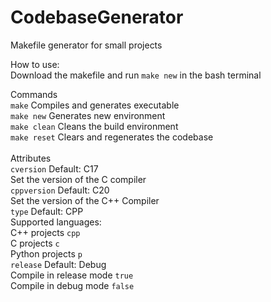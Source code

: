 # CodebaseGenerator
 Makefile generator for small projects

How to use:\
Download the makefile and run ```make new``` in the bash terminal

Commands\
```make``` Compiles and generates executable\
```make new``` Generates new environment\
```make clean``` Cleans the build environment\
```make reset``` Clears and regenerates the codebase\
\
Attributes\
```cversion``` Default: C17\
Set the version of the C compiler\
```cppversion``` Default: C20\
Set the version of the C++ Compiler\
```type``` Default: CPP\
Supported languages:\
C++ projects ```cpp```\
C projects ```c```\
Python projects ```p```\
```release``` Default: Debug\
Compile in release mode ```true```\
Compile in debug mode ```false```
